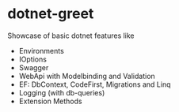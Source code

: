 # dotnet-greet

Showcase of basic dotnet features like
* Environments
* IOptions
* Swagger
* WebApi with Modelbinding and Validation
* EF: DbContext, CodeFirst, Migrations and Linq
* Logging (with db-queries)
* Extension Methods
